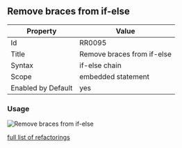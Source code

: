 ## Remove braces from if-else

Property | Value
--- | --- 
Id | RR0095
Title | Remove braces from if\-else
Syntax | if\-else chain
Scope | embedded statement
Enabled by Default | yes

### Usage

![Remove braces from if\-else](../../images/refactorings/RemoveBracesFromIfElse.png)

[full list of refactorings](Refactorings.md)
